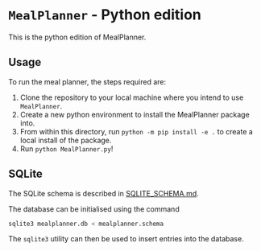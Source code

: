 # `MealPlanner` - Python edition

This is the python edition of MealPlanner. 

## Usage

To run the meal planner, the steps required are:

1) Clone the repository to your local machine where you intend to use `MealPlanner`.
2) Create a new python environment to install the MealPlanner package into.
3) From within this directory, run `python -m pip install -e .` to create a local install of the package.
4) Run `python MealPlanner.py`!


## SQLite

The SQLite schema is described in [SQLITE_SCHEMA.md](~/SQLITE_SCHEMA.md).

The database can be initialised using the command
```bash
sqlite3 mealplanner.db < mealplanner.schema
```

The `sqlite3` utility can then be used to insert entries into the database.

